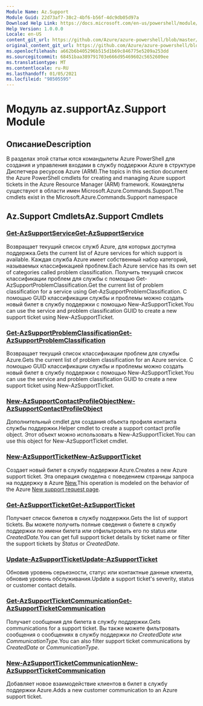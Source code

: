 ```yaml
---
Module Name: Az.Support
Module Guid: 22d73af7-38c2-4bf6-b56f-4dc9db05d97a
Download Help Link: https://docs.microsoft.com/en-us/powershell/module/az.support
Help Version: 1.0.0.0
Locale: en-US
content_git_url: https://github.com/Azure/azure-powershell/blob/master/src/Support/Support/help/Az.Support.md
original_content_git_url: https://github.com/Azure/azure-powershell/blob/master/src/Support/Support/help/Az.Support.md
ms.openlocfilehash: a662b6b405296b515d1b69c846775e5209a253dd
ms.sourcegitcommit: 68451baa389791703e666d95469602c5652609ee
ms.translationtype: MT
ms.contentlocale: ru-RU
ms.lasthandoff: 01/05/2021
ms.locfileid: "98505595"
---
```

# <span data-ttu-id="ee0a7-101">Модуль az.support</span><span class="sxs-lookup"><span data-stu-id="ee0a7-101">Az.Support Module</span></span>
## <span data-ttu-id="ee0a7-102">Описание</span><span class="sxs-lookup"><span data-stu-id="ee0a7-102">Description</span></span>
<span data-ttu-id="ee0a7-103">В разделах этой статьи ются командылеты Azure PowerShell для создания и управления входами в службу поддержки Azure в структуре Диспетчера ресурсов Azure (ARM).</span><span class="sxs-lookup"><span data-stu-id="ee0a7-103">The topics in this section document the Azure PowerShell cmdlets for creating and managing Azure support tickets in the Azure Resource Manager (ARM) framework.</span></span> <span data-ttu-id="ee0a7-104">Командлеты существуют в области имен Microsoft.Azure.Commands.Support.</span><span class="sxs-lookup"><span data-stu-id="ee0a7-104">The cmdlets exist in the Microsoft.Azure.Commands.Support namespace</span></span>

## <span data-ttu-id="ee0a7-105">Az.Support Cmdlets</span><span class="sxs-lookup"><span data-stu-id="ee0a7-105">Az.Support Cmdlets</span></span>
### [<span data-ttu-id="ee0a7-106">Get-AzSupportService</span><span class="sxs-lookup"><span data-stu-id="ee0a7-106">Get-AzSupportService</span></span>](Get-AzSupportService.md)
<span data-ttu-id="ee0a7-107">Возвращает текущий список служб Azure, для которых доступна поддержка.</span><span class="sxs-lookup"><span data-stu-id="ee0a7-107">Gets the current list of Azure services for which support is available.</span></span> <span data-ttu-id="ee0a7-108">Каждая служба Azure имеет собственный набор категорий, называемых классификацией проблем.</span><span class="sxs-lookup"><span data-stu-id="ee0a7-108">Each Azure service has its own set of categories called problem classification.</span></span> <span data-ttu-id="ee0a7-109">Получить текущий список классификации проблем для службы с помощью Get-AzSupportProblemClassification.</span><span class="sxs-lookup"><span data-stu-id="ee0a7-109">Get the current list of problem classification for a service using Get-AzSupportProblemClassification.</span></span> <span data-ttu-id="ee0a7-110">С помощью GUID классификации службы и проблемы можно создать новый билет в службу поддержки с помощью New-AzSupportTicket.</span><span class="sxs-lookup"><span data-stu-id="ee0a7-110">You can use the service and problem classification GUID to create a new support ticket using New-AzSupportTicket.</span></span>

### [<span data-ttu-id="ee0a7-111">Get-AzSupportProblemClassification</span><span class="sxs-lookup"><span data-stu-id="ee0a7-111">Get-AzSupportProblemClassification</span></span>](Get-AzSupportProblemClassification.md)
<span data-ttu-id="ee0a7-112">Возвращает текущий список классификации проблем для службы Azure.</span><span class="sxs-lookup"><span data-stu-id="ee0a7-112">Gets the current list of problem classification for an Azure service.</span></span> <span data-ttu-id="ee0a7-113">С помощью GUID классификации службы и проблемы можно создать новый билет в службу поддержки с помощью New-AzSupportTicket.</span><span class="sxs-lookup"><span data-stu-id="ee0a7-113">You can use the service and problem classification GUID to create a new support ticket using New-AzSupportTicket.</span></span> 

### [<span data-ttu-id="ee0a7-114">New-AzSupportContactProfileObject</span><span class="sxs-lookup"><span data-stu-id="ee0a7-114">New-AzSupportContactProfileObject</span></span>](New-AzSupportContactProfileObject.md)
<span data-ttu-id="ee0a7-115">Дополнительный cmdlet для создания объекта профиля контакта службы поддержки.</span><span class="sxs-lookup"><span data-stu-id="ee0a7-115">Helper cmdlet to create a support contact profile object.</span></span> <span data-ttu-id="ee0a7-116">Этот объект можно использовать в New-AzSupportTicket.</span><span class="sxs-lookup"><span data-stu-id="ee0a7-116">You can use this object for New-AzSupportTicket cmdlet.</span></span>

### [<span data-ttu-id="ee0a7-117">New-AzSupportTicket</span><span class="sxs-lookup"><span data-stu-id="ee0a7-117">New-AzSupportTicket</span></span>](New-AzSupportTicket.md)
<span data-ttu-id="ee0a7-118">Создает новый билет в службу поддержки Azure.</span><span class="sxs-lookup"><span data-stu-id="ee0a7-118">Creates a new Azure support ticket.</span></span> <span data-ttu-id="ee0a7-119">Эта операция смоделна с поведением страницы запроса на поддержку в Azure [New.](https://portal.azure.com/#blade/Microsoft_Azure_Support/HelpAndSupportBlade/overview)</span><span class="sxs-lookup"><span data-stu-id="ee0a7-119">This operation is modeled on the behavior of the Azure [New support request page](https://portal.azure.com/#blade/Microsoft_Azure_Support/HelpAndSupportBlade/overview).</span></span>

### [<span data-ttu-id="ee0a7-120">Get-AzSupportTicket</span><span class="sxs-lookup"><span data-stu-id="ee0a7-120">Get-AzSupportTicket</span></span>](Get-AzSupportTicket.md)
<span data-ttu-id="ee0a7-121">Получает список билетов в службу поддержки.</span><span class="sxs-lookup"><span data-stu-id="ee0a7-121">Gets the list of support tickets.</span></span> <span data-ttu-id="ee0a7-122">Вы можете получить полные сведения о билете в службу поддержки по имени билета или отфильтровать его по status *или* *CreatedDate.*</span><span class="sxs-lookup"><span data-stu-id="ee0a7-122">You can get full support ticket details by ticket name or filter the support tickets by *Status* or *CreatedDate*.</span></span>

### [<span data-ttu-id="ee0a7-123">Update-AzSupportTicket</span><span class="sxs-lookup"><span data-stu-id="ee0a7-123">Update-AzSupportTicket</span></span>](Update-AzSupportTicket.md)
<span data-ttu-id="ee0a7-124">Обновив уровень серьезности, статус или контактные данные клиента, обновив уровень обслуживания.</span><span class="sxs-lookup"><span data-stu-id="ee0a7-124">Update a support ticket's severity, status or customer contact details.</span></span>

### [<span data-ttu-id="ee0a7-125">Get-AzSupportTicketCommunication</span><span class="sxs-lookup"><span data-stu-id="ee0a7-125">Get-AzSupportTicketCommunication</span></span>](Get-AzSupportTicketCommunication.md)
<span data-ttu-id="ee0a7-126">Получает сообщения для билета в службу поддержки.</span><span class="sxs-lookup"><span data-stu-id="ee0a7-126">Gets communications for a support ticket.</span></span> <span data-ttu-id="ee0a7-127">Вы также можете фильтровать сообщения о сообщениях в службу поддержки *по CreatedDate* или *CommunicationType.*</span><span class="sxs-lookup"><span data-stu-id="ee0a7-127">You can also filter support ticket communications by *CreatedDate* or *CommunicationType*.</span></span> 

### [<span data-ttu-id="ee0a7-128">New-AzSupportTicketCommunication</span><span class="sxs-lookup"><span data-stu-id="ee0a7-128">New-AzSupportTicketCommunication</span></span>](New-AzSupportTicketCommunication.md)
<span data-ttu-id="ee0a7-129">Добавляет новое взаимодействие клиентов в билет в службу поддержки Azure.</span><span class="sxs-lookup"><span data-stu-id="ee0a7-129">Adds a new customer communication to an Azure support ticket.</span></span> 



